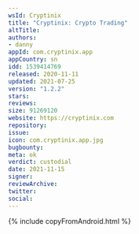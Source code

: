 ```yaml
---
wsId: Cryptinix
title: "Cryptinix: Crypto Trading"
altTitle: 
authors:
- danny
appId: com.cryptinix.app
appCountry: sn
idd: 1539414769
released: 2020-11-11
updated: 2021-07-25
version: "1.2.2"
stars: 
reviews: 
size: 91269120
website: https://cryptinix.com
repository: 
issue: 
icon: com.cryptinix.app.jpg
bugbounty: 
meta: ok
verdict: custodial
date: 2021-11-15
signer: 
reviewArchive:
twitter: 
social:
---
```


{% include copyFromAndroid.html %}
